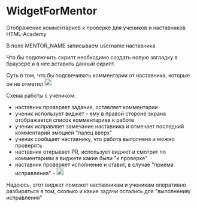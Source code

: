# WidgetForMentor
Отображение комментариев к проверке для учеников и наставников HTML-Academy

В поле MENTOR_NAME записываем username наставника

Что бы подключить скрипт необходимо создать новую загладку в браузере и в нее вставить данный скрипт.

Суть в том, что бы подсвечивать комментарии от наставника, которые он не отметил <img src="https://assets-cdn.github.com/images/icons/emoji/unicode/1f389.png" alt="tada" width="20">

Схема работы с учеником:
- наставник проверяет задание, оставляет комментарии
- ученик использует виджет - ему в правой стороне экрана отображается список комментариев к работе
- ученик исправляет замечание наставника и отмечает последний комментарий эмоцией "палец вверх"
- ученик сообщает наставнику, что работа выполнена и можно проверять
- наставник открывает PR, использует виджет и смотрит по комментариям в виджете какие были "к проверке"
- наставник проверяет исполнение и ставит, в случае "приема исправления" - <img src="https://assets-cdn.github.com/images/icons/emoji/unicode/1f389.png" alt="tada" width="20">


Надеюсь, этот виджет поможет наставникам и ученикам оперативно разбираться в том, сколько и какие задачи остались для "выполнения/исправления"